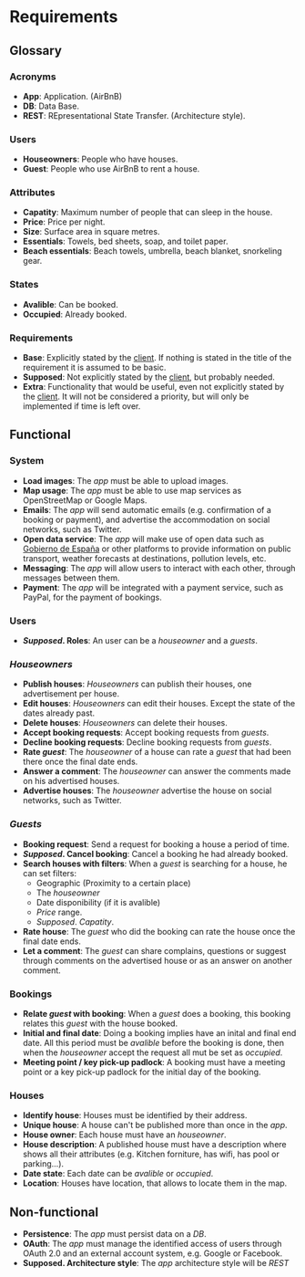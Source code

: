 # Requirements

## Glossary

### Acronyms

- **App**: Application. (AirBnB) 
- **DB**: Data Base.
- **REST**: REpresentational State Transfer. (Architecture style).

### Users 
- **Houseowners**: People who have houses.
- **Guest**: People who use AirBnB to rent a house. 

### Attributes

- **Capatity**: Maximum number of people that can sleep in the house.
- **Price**: Price per night. 
- **Size**: Surface area in square metres.
- **Essentials**: Towels, bed sheets, soap, and toilet paper.
- **Beach essentials**: Beach towels, umbrella, beach blanket, snorkeling gear.

### States 

- **Avalible**: Can be booked.
- **Occupied**: Already booked.

### Requirements 

- **Base**: Explicitly stated by the [client](https://informatica.cv.uma.es/pluginfile.php/515058/mod_resource/content/6/0.%20Caso%20de%20estudio.pdf). If nothing is stated in the title of the requirement it is assumed to be basic.
- **Supposed**: Not explicitly stated by the [client](https://informatica.cv.uma.es/pluginfile.php/515058/mod_resource/content/6/0.%20Caso%20de%20estudio.pdf), but probably needed. 
- **Extra**: Functionality that would be useful, even not explicitly stated by the [client](https://informatica.cv.uma.es/pluginfile.php/515058/mod_resource/content/6/0.%20Caso%20de%20estudio.pdf). It will not be considered a priority, but will only be implemented if time is left over.

## Functional

### System

- **Load images**: The _app_ must be able to upload images.
- **Map usage**: The _app_ must be able to use map services as OpenStreetMap or Google Maps.
- **Emails**: The _app_ will send automatic emails (e.g. confirmation of a booking or payment), and advertise the accommodation on social networks, such as Twitter.
- **Open data service**: The _app_ will make use of open data such as [Gobierno de España](https://datos.gob.es) or other platforms to provide information on public transport, weather forecasts at destinations, pollution levels, etc.
- **Messaging**: The _app_ will allow users to interact with each other, through messages between them.
- **Payment**: The _app_ will be integrated with a payment service, such as PayPal, for the payment of bookings.

### Users 

- **_Supposed_. Roles**: An user can be a _houseowner_ and a _guests_.

### _Houseowners_

- **Publish houses**: _Houseowners_ can publish their houses, one advertisement per house. 
- **Edit houses**: _Houseowners_ can edit their houses. Except the state of the dates already past.
- **Delete houses**: _Houseowners_ can delete their houses. 
- **Accept booking requests**: Accept booking requests from _guests_.  
- **Decline booking requests**: Decline booking requests from _guests_.
- **Rate _guest_**: The _houseowner_ of a house can rate a _guest_ that had been there once the final date ends. 
- **Answer a comment**: The _houseowner_ can answer the comments made on his advertised houses.
- **Advertise houses**: The _houseowner_ advertise the house on social networks, such as Twitter.

### _Guests_ 

- **Booking request**: Send a request for booking a house a period of time.
- **_Supposed_. Cancel booking**: Cancel a booking he had already booked.
- **Search houses with filters**: When a _guest_ is searching for a house, he can set filters:
    - Geographic (Proximity to a certain place)
    - The _houseowner_
    - Date disponibility (if it is avalible)
    - _Price_ range.
    - _Supposed_. _Capatity_.
- **Rate house**: The _guest_ who did the booking can rate the house once the final date ends. 
- **Let a comment**: The _guest_ can share complains, questions or suggest through comments on the advertised house or as an answer on another comment.

### Bookings

- **Relate _guest_ with booking**: When a _guest_ does a booking, this booking relates this _guest_ with the house booked.
- **Initial and final date**: Doing a booking implies have an inital and final end date. All this period must be _avalible_ before the booking is done, then when the _houseowner_ accept the request all mut be set as _occupied_.  
- **Meeting point / key pick-up padlock**: A booking must have a meeting point or a key pick-up padlock for the initial day of the booking.  

### Houses

- **Identify house**: Houses must be identified by their address.
- **Unique house**: A house can't be published more than once in the _app_.
- **House owner**: Each house must have an _houseowner_.
- **House description**: A published house must have a description where shows all their attributes (e.g. Kitchen forniture, has wifi, has pool or parking...).
- **Date state**: Each date can be _avalible_ or _occupied_. 
- **Location**: Houses have location, that allows to locate them in the map. 

## Non-functional 

- **Persistence**: The _app_ must persist data on a _DB_.
- **OAuth**: The _app_ must manage the identified access of users through OAuth 2.0 and an external account system, e.g. Google or Facebook.
- **Supposed. Architecture style**: The _app_ architecture style will be _REST_ 

